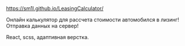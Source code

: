 https://sm1l.github.io/LeasingCalculator/

Онлайн калькулятор для рассчета стоимости автомобился в лизинг! Отправка данных на сервер!

React, scss, адаптивная верстка.

